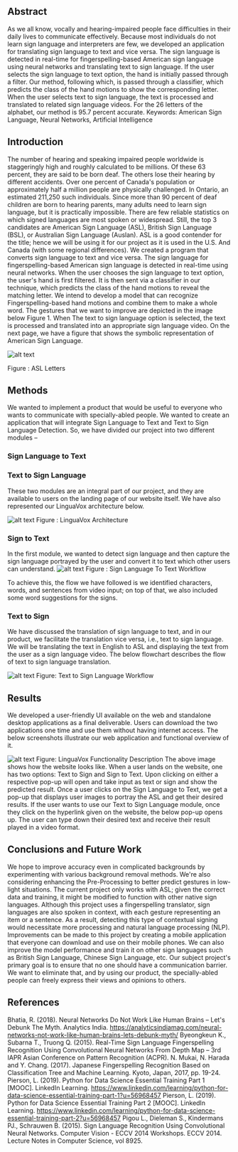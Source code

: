 ## Abstract 
As we all know, vocally and hearing-impaired people face difficulties in their daily lives to communicate effectively. Because most individuals do not learn sign language and interpreters are few, we developed an application for translating sign language to text and vice versa. The sign language is detected in real-time for fingerspelling-based American sign language using neural networks and translating text to sign language. If the user selects the sign language to text option, the hand is initially passed through a filter. Our method, following which, is passed through a classifier, which predicts the class of the hand motions to show the corresponding letter. When the user selects text to sign language, the text is processed and translated to related sign language videos. For the 26 letters of the alphabet, our method is 95.7 percent accurate.
Keywords: American Sign Language, Neural Networks, Artificial Intelligence

## Introduction
The number of hearing and speaking impaired people worldwide is staggeringly high and roughly calculated to be millions. Of these 63 percent, they are said to be born deaf. The others lose their hearing by different accidents. Over one percent of Canada's population or approximately half a million people are physically challenged. In Ontario, an estimated 211,250 such individuals. 
Since more than 90 percent of deaf children are born to hearing parents, many adults need to learn sign language, but it is practically impossible. There are few reliable statistics on which signed languages are most spoken or widespread. Still, the top 3 candidates are American Sign Language (ASL), British Sign Language (BSL), or Australian Sign Language (Auslan). 
ASL is a good contender for the title; hence we will be using it for our project as it is used in the U.S. And Canada (with some regional differences). We created a program that converts sign language to text and vice versa. The sign language for fingerspelling-based American sign language is detected in real-time using neural networks. When the user chooses the sign language to text option, the user's hand is first filtered. 
It is then sent via a classifier in our technique, which predicts the class of the hand motions to reveal the matching letter. We intend to develop a model that can recognize Fingerspelling-based hand motions and combine them to make a whole word. The gestures that we want to improve are depicted in the image below Figure 1.
 When The text to sign language option is selected, the text is processed and translated into an appropriate sign language video. On the next page, we have a figure that shows the symbolic representation of American Sign Language. 

![alt text](https://github.com/ummershariff11/linguavox/blob/master/others/Picture%201.jpg?raw=true)

Figure : ASL Letters

## Methods
We wanted to implement a product that would be useful to everyone who wants to communicate with specially-abled people. We wanted to create an application that will integrate Sign Language to Text and Text to Sign Language Detection. So, we have divided our project into two different modules – 

### Sign Language to Text 
### Text to Sign Language
These two modules are an integral part of our project, and they are available to users on the landing page of our website itself. We have also represented our LinguaVox architecture below.

![alt text](https://github.com/ummershariff11/linguavox/blob/master/others/Picture%202.png?raw=true)
Figure : LinguaVox Architecture

### Sign to Text
In the first module, we wanted to detect sign language and then capture the sign language portrayed by the user and convert it to text which other users can understand.
![alt text](https://github.com/ummershariff11/linguavox/blob/master/others/Picture%203.png?raw=true)
Figure : Sign Language To Text Workflow

To achieve this, the flow we have followed is we identified characters, words, and sentences from video input; on top of that, we also included some word suggestions for the signs.

### Text to Sign 
We have discussed the translation of sign language to text, and in our product, we facilitate the translation vice versa, i.e., text to sign language. We will be translating the text in English to ASL and displaying the text from the user as a sign language video. The below flowchart describes the flow of text to sign language translation.

![alt text](https://github.com/ummershariff11/linguavox/blob/master/others/Picture%2010.png?raw=true)
Figure: Text to Sign Language Workflow

## Results
We developed a user-friendly UI available on the web and standalone desktop applications as a final deliverable. Users can download the two applications one time and use them without having internet access. The below screenshots illustrate our web application and functional overview of it.

![alt text](https://github.com/ummershariff11/linguavox/blob/master/others/Picture%2013.png?raw=true)
Figure: LinguaVox Functionality Description
The above image shows how the website looks like. When a user lands on the website, one has two options: Text to Sign and Sign to Text. Upon clicking on either a respective pop-up will open and take input as text or sign and show the predicted result.
Once a user clicks on the Sign Language to Text, we get a pop-up that displays user images to portray the ASL and get their desired results.
If the user wants to use our Text to Sign Language module, once they click on the hyperlink given on the website, the below pop-up opens up. The user can type down their desired text and receive their result played in a video format.

## Conclusions and Future Work
We hope to improve accuracy even in complicated backgrounds by experimenting with various background removal methods.  We're also considering enhancing the Pre-Processing to better predict gestures in low-light situations. The current project only works with ASL; given the correct data and training, it might be modified to function with other native sign languages. Although this project uses a fingerspelling translator, sign languages are also spoken in context, with each gesture representing an item or a sentence. As a result, detecting this type of contextual signing would necessitate more processing and natural language processing (NLP).
Improvements can be made to this project by creating a mobile application that everyone can download and use on their mobile phones. We can also improve the model performance and train it on other sign languages such as British Sign Language, Chinese Sign Language, etc. Our subject project's primary goal is to ensure that no one should have a communication barrier. We want to eliminate that, and by using our product, the specially-abled people can freely express their views and opinions to others.


## References
Bhatia, R. (2018). Neural Networks Do Not Work Like Human Brains – Let's Debunk The 
Myth. Analytics India.
https://analyticsindiamag.com/neural-networks-not-work-like-human-brains-lets-debunk-myth/
Byeongkeun K., Subarna T., Truong Q. (2015). Real-Time Sign Language Fingerspelling Recognition Using Convolutional Neural Networks From Depth Map – 3rd IAPR Asian Conference on Pattern Recognition (ACPR).
N. Mukai, N. Harada and Y. Chang. (2017). Japanese Fingerspelling Recognition Based on Classification Tree and Machine Learning. Kyoto, Japan, 2017, pp. 19-24.
Pierson, L. (2019). Python for Data Science Essential Training Part 1 [MOOC]. LinkedIn Learning.
https://www.linkedin.com/learning/python-for-data-science-essential-training-part-1?u=56968457
Pierson, L. (2019). Python for Data Science Essential Training Part 2 [MOOC]. LinkedIn Learning.
https://www.linkedin.com/learning/python-for-data-science-essential-training-part-2?u=56968457
Pigou L., Dieleman S., Kindermans PJ., Schrauwen B. (2015). Sign Language Recognition Using Convolutional Neural Networks. Computer Vision - ECCV 2014 Workshops. ECCV 2014. Lecture Notes in Computer Science, vol 8925.








